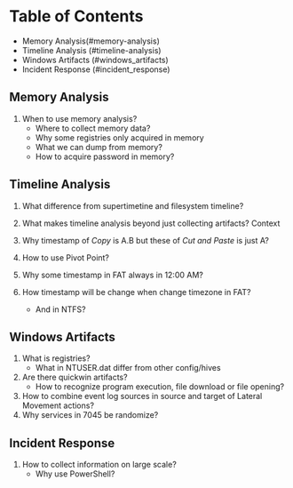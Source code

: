 # Table of Contents

- Memory Analysis(#memory-analysis)
- Timeline Analysis (#timeline-analysis)
- Windows Artifacts (#windows_artifacts)
- Incident Response (#incident_response)

## Memory Analysis
1. When to use memory analysis?
	- Where to collect memory data?
	- Why some registries only acquired in memory
	- What we can dump from memory? 
	- How to acquire password in memory?

## Timeline Analysis
1. What difference from supertimetine and filesystem timeline?

2. What makes timeline analysis beyond just collecting artifacts? Context

3. Why timestamp of *Copy* is A.B but these of *Cut and Paste* is just A?

4. How to use Pivot Point?

5. Why some timestamp in FAT always in 12:00 AM?

6. How timestamp will be change when change timezone in FAT?
	- And in NTFS?

## Windows Artifacts
1. What is registries?
	- What in NTUSER.dat differ from other config/hives
2. Are there quickwin artifacts?
	- How to recognize program execution, file download or file opening?
3. How to combine event log sources in source and target of Lateral Movement actions?
4. Why services in 7045 be randomize?

## Incident Response
1. How to collect information on large scale?
	- Why use PowerShell?
